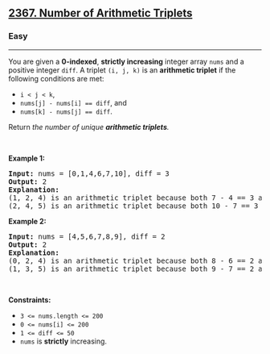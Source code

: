 <h2><a href="https://leetcode.com/problems/number-of-arithmetic-triplets/">2367. Number of Arithmetic Triplets</a></h2><h3>Easy</h3><hr><div><p>You are given a <strong>0-indexed</strong>, <strong>strictly increasing</strong> integer array <code>nums</code> and a positive integer <code>diff</code>. A triplet <code>(i, j, k)</code> is an <strong>arithmetic triplet</strong> if the following conditions are met:</p>

<ul>
	<li><code>i &lt; j &lt; k</code>,</li>
	<li><code>nums[j] - nums[i] == diff</code>, and</li>
	<li><code>nums[k] - nums[j] == diff</code>.</li>
</ul>

<p>Return <em>the number of unique <strong>arithmetic triplets</strong>.</em></p>

<p>&nbsp;</p>
<p><strong>Example 1:</strong></p>

<pre><strong>Input:</strong> nums = [0,1,4,6,7,10], diff = 3
<strong>Output:</strong> 2
<strong>Explanation:</strong>
(1, 2, 4) is an arithmetic triplet because both 7 - 4 == 3 and 4 - 1 == 3.
(2, 4, 5) is an arithmetic triplet because both 10 - 7 == 3 and 7 - 4 == 3. 
</pre>

<p><strong>Example 2:</strong></p>

<pre><strong>Input:</strong> nums = [4,5,6,7,8,9], diff = 2
<strong>Output:</strong> 2
<strong>Explanation:</strong>
(0, 2, 4) is an arithmetic triplet because both 8 - 6 == 2 and 6 - 4 == 2.
(1, 3, 5) is an arithmetic triplet because both 9 - 7 == 2 and 7 - 5 == 2.
</pre>

<p>&nbsp;</p>
<p><strong>Constraints:</strong></p>

<ul>
	<li><code>3 &lt;= nums.length &lt;= 200</code></li>
	<li><code>0 &lt;= nums[i] &lt;= 200</code></li>
	<li><code>1 &lt;= diff &lt;= 50</code></li>
	<li><code>nums</code> is <strong>strictly</strong> increasing.</li>
</ul>
</div>